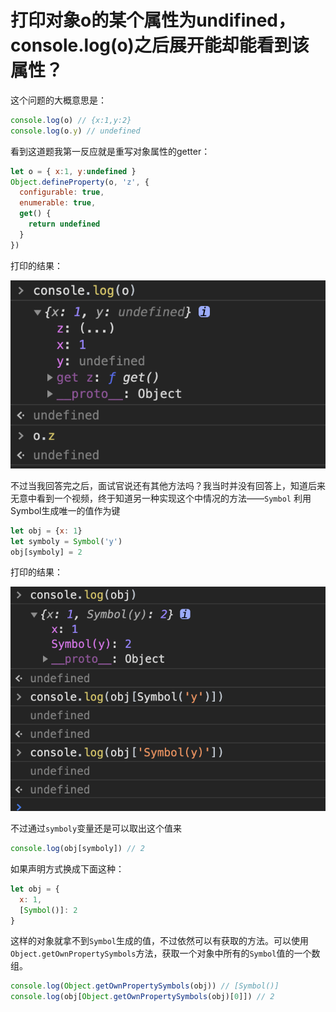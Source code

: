 # 打印对象o的某个属性为undifined， console.log(o)之后展开能却能看到该属性？
这个问题的大概意思是：
```javascript
console.log(o) // {x:1,y:2}
console.log(o.y) // undefined
```

看到这道题我第一反应就是重写对象属性的getter：
```javascript
let o = { x:1, y:undefined }
Object.defineProperty(o, 'z', {
  configurable: true,
  enumerable: true,
  get() {
    return undefined
  }
})
```
打印的结果：

![alt definedObject](definedObject.jpg)

不过当我回答完之后，面试官说还有其他方法吗？我当时并没有回答上，知道后来无意中看到一个视频，终于知道另一种实现这个中情况的方法——`Symbol`
利用Symbol生成唯一的值作为键
```javascript
let obj = {x: 1}
let symboly = Symbol('y')
obj[symboly] = 2
```
打印的结果：

![alt symbol](symbol.jpg)

不过通过`symboly`变量还是可以取出这个值来
```javascript
console.log(obj[symboly]) // 2
```
如果声明方式换成下面这种：
```javascript
let obj = {
  x: 1,
  [Symbol()]: 2
}
```
这样的对象就拿不到`Symbol`生成的值，不过依然可以有获取的方法。可以使用`Object.getOwnPropertySymbols`方法，获取一个对象中所有的`Symbol`值的一个数组。
```javascript
console.log(Object.getOwnPropertySymbols(obj)) // [Symbol()]
console.log(obj[Object.getOwnPropertySymbols(obj)[0]]) // 2
```